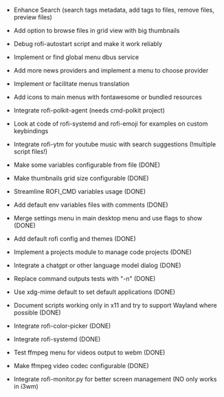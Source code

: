 - Enhance Search (search tags metadata, add tags to files, remove files, preview files)
- Add option to browse files in grid view with big thumbnails
- Debug rofi-autostart script and make it work reliably
- Implement or find global menu dbus service
- Add more news providers and implement a menu to choose provider
- Implement or facilitate menus translation
- Add icons to main menus with fontawesome or bundled resources
- Integrate rofi-polkit-agent (needs cmd-polkit project)
- Look at code of rofi-systemd and rofi-emoji for examples on custom keybindings
- Integrate rofi-ytm for youtube music with search suggestions (!multiple script files!)

- Make some variables configurable from file (DONE)
- Make thumbnails grid size configurable (DONE)
- Streamline ROFI_CMD variables usage (DONE)
- Add default env variables files with comments (DONE)
- Merge settings menu in main desktop menu and use flags to show (DONE)
- Add default rofi config and themes (DONE)
- Implement a projects module to manage code projects (DONE)
- Integrate a chatgpt or other language model dialog (DONE)
- Replace command outputs tests with "-n" (DONE)
- Use xdg-mime default to set default applications (DONE)
- Document scripts working only in x11 and try to support Wayland where possible (DONE)
- Integrate rofi-color-picker (DONE)
- Integrate rofi-systemd (DONE)
- Test ffmpeg menu for videos output to webm (DONE)
- Make ffmpeg video codec configurable (DONE)

- Integrate rofi-monitor.py for better screen management (NO only works in i3wm)
